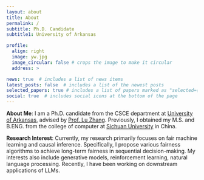 ```yaml
---
layout: about
title: About
permalink: /
subtitle: Ph.D. Candidate
subtitle1: University of Arkansas

profile:  
  align: right
  image: yw.jpg
  image_circular: false # crops the image to make it circular
  address: >

news: true  # includes a list of news items
latest_posts: false  # includes a list of the newest posts
selected_papers: true # includes a list of papers marked as "selected={true}"
social: true  # includes social icons at the bottom of the page
---
```


<strong>About Me</strong>: I am a Ph.D. candidate from the CSCE department at  <a href="https://www.uark.edu">University of Arkansas</a>, advised by <a href="http://www.csce.uark.edu/~lz006/">Prof. Lu Zhang</a>. Previously, I obtained my M.S. and B.ENG. from the college of computer at <a href="https://en.scu.edu.cn">Sichuan University</a> in China.

<strong>Research Interest</strong>: Currently, my research primarily focuses on fair machine learning and causal inference. Specifically, I propose various fairness algorithms to achieve long-term fairness in sequential decision-making. My interests also include generative models, reinforcement learning, natural language processing. Recently, I have been working on downstream applications of LLMs.

<!-- Now I am looking for an internship or a full-time job. If you can provide any information, please feel free to contact me. -->
